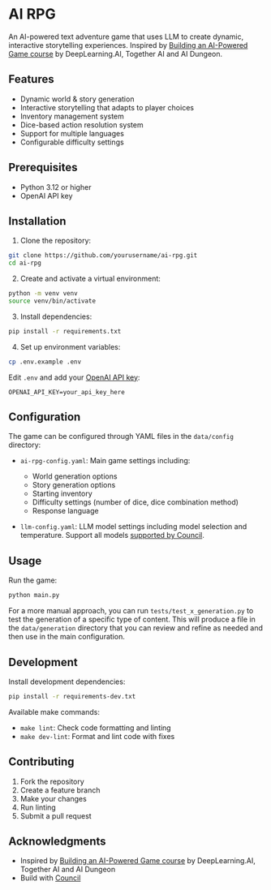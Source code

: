 # AI RPG

An AI-powered text adventure game that uses LLM to create dynamic, interactive storytelling experiences. Inspired by [Building an AI-Powered Game course](https://www.deeplearning.ai/short-courses/building-an-ai-powered-game/) by DeepLearning.AI, Together AI and AI Dungeon.

## Features

- Dynamic world & story generation
- Interactive storytelling that adapts to player choices
- Inventory management system
- Dice-based action resolution system
- Support for multiple languages
- Configurable difficulty settings

## Prerequisites

- Python 3.12 or higher
- OpenAI API key

## Installation

1. Clone the repository:
```bash
git clone https://github.com/yourusername/ai-rpg.git
cd ai-rpg
```

2. Create and activate a virtual environment:
```bash
python -m venv venv
source venv/bin/activate
```

3. Install dependencies:
```bash
pip install -r requirements.txt
```

4. Set up environment variables:
```bash
cp .env.example .env
```

Edit `.env` and add your [OpenAI API key](https://platform.openai.com/api-keys):
```
OPENAI_API_KEY=your_api_key_here
```

## Configuration

The game can be configured through YAML files in the `data/config` directory:

- `ai-rpg-config.yaml`: Main game settings including:
  - World generation options
  - Story generation options
  - Starting inventory
  - Difficulty settings (number of dice, dice combination method)
  - Response language

- `llm-config.yaml`: LLM model settings including model selection and temperature. Support all models [supported by Council](https://council.dev/en/stable/reference/llm/llm_config_object.html#council.llm.LLMConfigObject).

## Usage

Run the game:
```bash
python main.py
```

For a more manual approach, you can run `tests/test_x_generation.py` to test the generation of a specific type of content. This will produce a file in the `data/generation` directory that you can review and refine as needed and then use in the main configuration.

## Development

Install development dependencies:
```bash
pip install -r requirements-dev.txt
```

Available make commands:
- `make lint`: Check code formatting and linting
- `make dev-lint`: Format and lint code with fixes

## Contributing

1. Fork the repository
2. Create a feature branch
3. Make your changes
4. Run linting
5. Submit a pull request

## Acknowledgments

- Inspired by [Building an AI-Powered Game course](https://www.deeplearning.ai/short-courses/building-an-ai-powered-game/) by DeepLearning.AI, Together AI and AI Dungeon
- Build with [Council](https://github.com/chain-ml/council)
